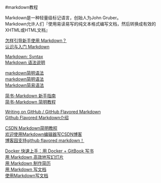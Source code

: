 #markdown教程

Markdown是一种轻量级标记语言，创始人为John Gruber。  
Markdown允许人们『使用易读易写的纯文本格式编写文档，然后转换成有效的XHTML或HTML文档』

[怎样引导新手使用 Markdown？](http://www.zhihu.com/question/20409634)  
[认识与入门 Markdown](http://sspai.com/25137)  

[Markdown: Syntax](http://daringfireball.net/projects/markdown/syntax)  
[Markdown 语法说明](https://gitcafe.com/riku/Markdown-Syntax-CN/blob/master/syntax.md)

[markdown简明语法](http://lutaf.com/markdown-simple-usage.htm)  
[markdown简明语法](http://ibruce.info/2013/11/26/markdown/)  
[Markdown简易语法](http://maybeiwill.me/markdown/)  

[简书-Markdown 新手指南](http://www.jianshu.com/p/q81RER)  
[简书-Markdown 简明教程](http://www.jianshu.com/p/7bd23251da0a)  

[Writing on GitHub / GitHub Flavored Markdown](https://help.github.com/articles/github-flavored-markdown/)  
[Github Flavored Markdown介绍](http://www.jianshu.com/p/cfPxyr)  

[CSDN Markdown简明教程](http://edu.csdn.net/course/detail/553)  
[欢迎使用Markdown编辑器写CSDN博客](http://blog.csdn.net/testcs_dn/article/details/43315335)  
[博客园支持github flavored markdown！](http://www.cnblogs.com/cmt/p/markdown_github.html)  

[Docker 快速上手：用 Docker + GitBook 写书](http://www.tinylab.org/docker-quick-start-docker-gitbook-writing-a-book/)  
[用 Markdown 高效地写幻灯片](http://www.tinylab.org/?p=3801&preview=true)  
[用 Markdown 制作简历](http://www.tinylab.org/write-resume-with-markdown/)  
[用 Markdown 写文档](http://www.tinylab.org/use-markdown-to-write-document/)  
[使用Markdown写文档](http://blog.csdn.net/xiahouzuoxin/article/details/19752603)



